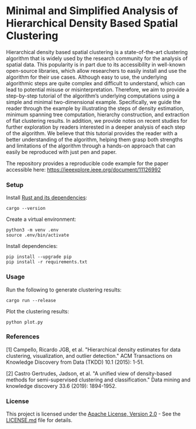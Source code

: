 # Minimal and Simplified Analysis of Hierarchical Density Based Spatial Clustering

Hierarchical density based spatial clustering is a state-of-the-art clustering algorithm that is widely used by the research community for the analysis of spatial data. This popularity is in part due to its accessibility in well-known open-source libraries, which allow researchers to easily install and use the algorithm for their use cases. Although easy to use, the underlying algorithmic steps are quite complex and difficult to understand, which can lead to potential misuse or misinterpretation. Therefore, we aim to provide a step-by-step tutorial of the algorithm’s underlying computations using a simple and minimal two-dimensional example. Specifically, we guide the reader through the example by illustrating the steps of density estimation, minimum spanning tree computation, hierarchy construction, and extraction of flat clustering results. In addition, we provide notes on recent studies for further exploration by readers interested in a deeper analysis of each step of the algorithm. We believe that this tutorial provides the reader with a better understanding of the algorithm, helping them grasp both strengths and limitations of the algorithm through a hands-on approach that can easily be reproduced with just pen and paper.

The repository provides a reproducible code example for the paper accessible here:
https://ieeexplore.ieee.org/document/11126992

### Setup
Install [Rust and its dependencies](https://doc.rust-lang.org/book/ch01-00-getting-started.html):
```
cargo --version
```
Create a virtual environment:
```
python3 -m venv .env
source .env/bin/activate
```
Install dependencies:
```
pip install --upgrade pip
pip install -r requirements.txt
```

### Usage
Run the following to generate clustering results:
```
cargo run --release
```
Plot the clustering results:
```
python plot.py
```

### References
[1] Campello, Ricardo JGB, et al. "Hierarchical density estimates for data clustering, visualization, and outlier detection." ACM Transactions on Knowledge Discovery from Data (TKDD) 10.1 (2015): 1-51.

[2] Castro Gertrudes, Jadson, et al. "A unified view of density-based methods for semi-supervised clustering and classification." Data mining and knowledge discovery 33.6 (2019): 1894-1952.

### License
This project is licensed under the [Apache License, Version 2.0](LICENSE.md) - See the [LICENSE.md](https://github.com/azizkayumov/lctree/blob/main/LICENSE) file for details.
